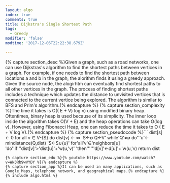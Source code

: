 ```yaml
---
layout: algo
index: true
comments: true
title: Dijkstra's Single Shortest Path
tags:
  - Greedy
modifier: 'false'
modtime: '2017-12-06T22:22:38.679Z'

---
```

{% capture section_desc %}Given a graph, such as a road networks, one can use Dijkstras's algorithm to find the shortest paths between vertices in a graph. For example, if one needs to find the shortest path between locations a and b in the graph, the alorithm finds it using a greedy approach. Given the source node, the alogirhtm can eventually find shortest paths to all other vertices in the graph. The process of finding shortest paths includes a technique which updates the distance to unvisited vertices that is connected to the current vertice being explored. The algorithm is similar to BFS and Prim's algorithm.{% endcapture %}
{% capture section_complexity %}The time it takes is O(( E + V) log v) using modified binary heap. Oftentimes, binary heap is used because of its simplicity. The inner loop inside the algorithm takes O(V + E) and the heap operations can take O(log v). However, using Fibonacci Heap, one can reduce the time it takes to O ( E + V log V).{% endcapture %}
{% capture section_pseudocode %}```
dist[s] <- 0
for all v ∈ V-{S}
    do dist[v] <- ∞ 
S←∅
Q←V'
while'Q'≠∅
do'''u'← mindistance(Q,dist) 
 'S←S∪{u}'
	  for'all'v'∈'neighbors[u]
			'do''if'''dist[v]'>'dist[u]'+'w(u,'v)'
				'then''''''d[v]'←d[u]'+'w(u,'v)
	return dist
```{% endcapture %}
{% capture section_edu %}{% youtube https://www.youtube.com/watch?v=WN3Rb9wVYDY %}{% endcapture %}
{% capture section_app %}It can be used in many applications, such as Google Maps, telephone network, and geographical maps.{% endcapture %}
{% include algo.html %}